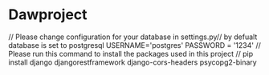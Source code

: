 # Dawproject

// Please change configuration for your database in settings.py//
     by defualt database is set to postgresql USERNAME='postgres' PASSWORD = '1234'
// Please run this command to install the packages used in this project //
     pip install django djangorestframework django-cors-headers psycopg2-binary
